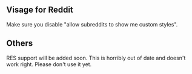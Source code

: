 ## Visage for Reddit
Make sure you disable "allow subreddits to show me custom styles".

## Others
RES support will be added soon.
This is horribly out of date and doesn't work right. Please don't use it yet.
